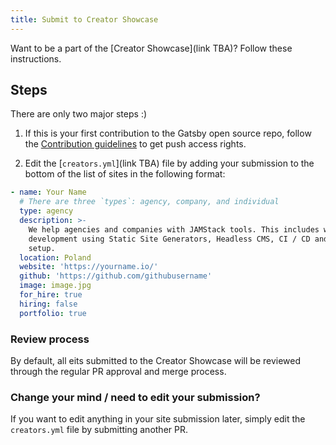 ```yaml
---
title: Submit to Creator Showcase
---
```


Want to be a part of the [Creator Showcase](link TBA)? Follow these instructions.

## Steps

There are only two major steps :)

1.  If this is your first contribution to the Gatsby open source repo, follow the [Contribution guidelines](https://next.gatsbyjs.org/docs/how-to-contribute/#contributing-to-the-repo) to get push access rights.

2.  Edit the [`creators.yml`](link TBA) file by adding your submission to the bottom of the list of sites in the following format:

```yaml
- name: Your Name
  # There are three `types`: agency, company, and individual
  type: agency
  description: >-
    We help agencies and companies with JAMStack tools. This includes web
    development using Static Site Generators, Headless CMS, CI / CD and CDN
    setup.
  location: Poland
  website: 'https://yourname.io/'
  github: 'https://github.com/githubusername'
  image: image.jpg
  for_hire: true
  hiring: false
  portfolio: true
```

### Review process

By default, all eits submitted to the Creator Showcase will be reviewed through the regular PR approval and merge process.

### Change your mind / need to edit your submission?

If you want to edit anything in your site submission later, simply edit the `creators.yml` file by submitting another PR.
